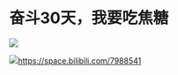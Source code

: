 # 奋斗30天，我要吃焦糖
![](https://cdn.staticaly.com/gh/TV233/blogpic@master/img/QQ图片2022090622055啊6.jpg)

![](https://cdn.staticaly.com/gh/TV233/blogpic@master/img/QQ图片202209062206啊29.jpg)https://space.bilibili.com/7988541
